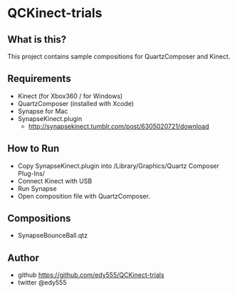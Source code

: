 QCKinect-trials
===============

## What is this?

This project contains sample compositions for QuartzComposer
and Kinect.

## Requirements

 * Kinect (for Xbox360 / for Windows)
 * QuartzComposer (installed with Xcode)
 * Synapse for Mac
 * SynapseKinect.plugin
    * http://synapsekinect.tumblr.com/post/6305020721/download

## How to Run

 * Copy SynapseKinect.plugin into <username>/Library/Graphics/Quartz Composer Plug-Ins/
 * Connect Kinect with USB
 * Run Synapse
 * Open composition file with QuartzComposer.

## Compositions

 * SynapseBounceBall.qtz



## Author

 * github https://github.com/edy555/QCKinect-trials
 * twitter @edy555
